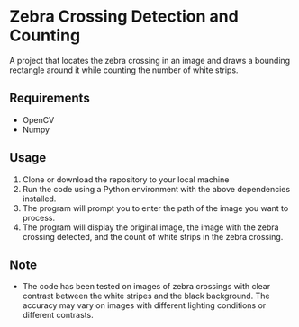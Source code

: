 # Zebra Crossing Detection and Counting 
A project that locates the zebra crossing in an image and draws a bounding rectangle around it while counting the number of white strips.

## Requirements
- OpenCV
- Numpy

## Usage
1. Clone or download the repository to your local machine
2. Run the code using a Python environment with the above dependencies installed.
3. The program will prompt you to enter the path of the image you want to process.
4. The program will display the original image, the image with the zebra crossing detected, and the count of white strips in the zebra crossing.

## Note
- The code has been tested on images of zebra crossings with clear contrast between the white stripes and the black background. The accuracy may vary on images with different lighting conditions or different contrasts.
